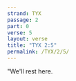 ```yaml
---
strand: TYX
passage: 2
part: 0
verse: 5
layout: verse
title: "TYX 2:5"
permalink: /TYX/2/5/
---
```

"We'll rest here.
